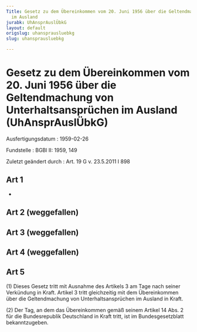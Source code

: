 ```yaml
---
Title: Gesetz zu dem Übereinkommen vom 20. Juni 1956 über die Geltendmachung von Unterhaltsansprüchen
  im Ausland
jurabk: UhAnsprAuslÜbkG
layout: default
origslug: uhansprausluebkg
slug: uhansprausluebkg

---
```


# Gesetz zu dem Übereinkommen vom 20. Juni 1956 über die Geltendmachung von Unterhaltsansprüchen im Ausland (UhAnsprAuslÜbkG)

Ausfertigungsdatum
:   1959-02-26

Fundstelle
:   BGBl II: 1959, 149

Zuletzt geändert durch
:   Art. 19 G v. 23.5.2011 I 898


## Art 1

-


## Art 2 (weggefallen)



## Art 3 (weggefallen)



## Art 4 (weggefallen)



## Art 5

(1) Dieses Gesetz tritt mit Ausnahme des Artikels 3 am Tage nach
seiner Verkündung in Kraft. Artikel 3 tritt gleichzeitig mit dem
Übereinkommen über die Geltendmachung von Unterhaltsansprüchen im
Ausland in Kraft.

(2) Der Tag, an dem das Übereinkommen gemäß seinem Artikel 14 Abs. 2
für die Bundesrepublik Deutschland in Kraft tritt, ist im
Bundesgesetzblatt bekanntzugeben.

